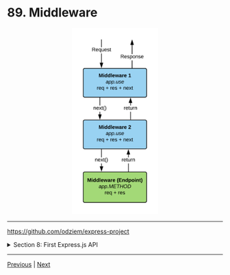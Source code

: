 # 89. Middleware

<p align="center" >
    <img src="../imags/What_Is_Express_Middleware.png" width="40%" >
</p> 

---

https://github.com/odziem/express-project


<details>
  <summary> Section 8: First Express.js API </summary>

  - [Codebase: express-project](../src/8_express-project/)

</details>

---

[Previous](./88_Development-Dependencies.md) | [Next](./90_Writing-Our-Own-Logging.md)